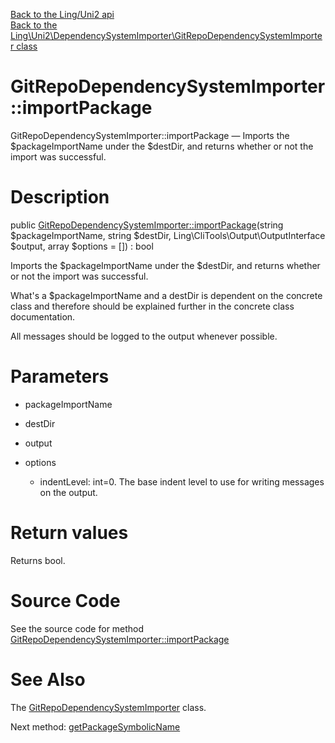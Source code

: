 [Back to the Ling/Uni2 api](https://github.com/lingtalfi/Uni2/blob/master/doc/api/Ling/Uni2.md)<br>
[Back to the Ling\Uni2\DependencySystemImporter\GitRepoDependencySystemImporter class](https://github.com/lingtalfi/Uni2/blob/master/doc/api/Ling/Uni2/DependencySystemImporter/GitRepoDependencySystemImporter.md)


GitRepoDependencySystemImporter::importPackage
================



GitRepoDependencySystemImporter::importPackage — Imports the $packageImportName under the $destDir, and returns whether or not the import was successful.




Description
================


public [GitRepoDependencySystemImporter::importPackage](https://github.com/lingtalfi/Uni2/blob/master/doc/api/Ling/Uni2/DependencySystemImporter/GitRepoDependencySystemImporter/importPackage.md)(string $packageImportName, string $destDir, Ling\CliTools\Output\OutputInterface $output, array $options = []) : bool




Imports the $packageImportName under the $destDir, and returns whether or not the import was successful.

What's a $packageImportName and a destDir is dependent on the concrete class and therefore should be explained
further in the concrete class documentation.

All messages should be logged to the output whenever possible.




Parameters
================


- packageImportName

    

- destDir

    

- output

    

- options

    - indentLevel: int=0. The base indent level to use for writing messages on the output.


Return values
================

Returns bool.








Source Code
===========
See the source code for method [GitRepoDependencySystemImporter::importPackage](https://github.com/lingtalfi/Uni2/blob/master/DependencySystemImporter/GitRepoDependencySystemImporter.php#L43-L49)


See Also
================

The [GitRepoDependencySystemImporter](https://github.com/lingtalfi/Uni2/blob/master/doc/api/Ling/Uni2/DependencySystemImporter/GitRepoDependencySystemImporter.md) class.

Next method: [getPackageSymbolicName](https://github.com/lingtalfi/Uni2/blob/master/doc/api/Ling/Uni2/DependencySystemImporter/GitRepoDependencySystemImporter/getPackageSymbolicName.md)<br>

